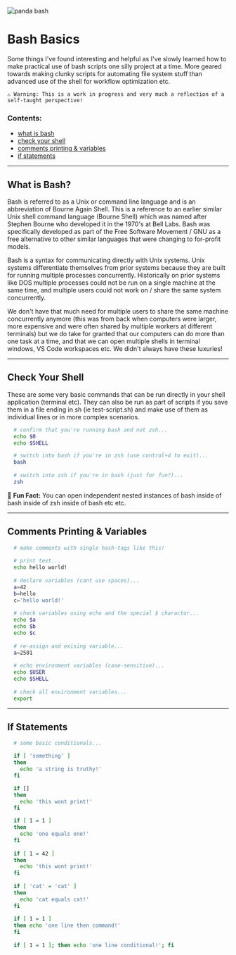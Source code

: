 ![panda bash](https://media.tenor.com/images/ea183b7108f1ca7b4788aea8b3d7a57b/tenor.gif)

# Bash Basics

Some things I've found interesting and helpful as I've slowly learned how to make practical use of bash scripts one silly project at a time. More geared towards making clunky scripts for automating file system stuff than advanced use of the shell for workflow optimization etc.

```
⚠️ Warning: This is a work in progress and very much a reflection of a self-taught perspective!
```

### Contents:
* [what is bash](#what-is-bash)
* [check your shell](#check-your-shell)
* [comments printing & variables](#comments-printing--variables)
* [if statements](#if-statements)

---

## What is Bash?

Bash is referred to as a Unix or command line language and is an abbreviation of Bourne Again Shell. This is a reference to an earlier similar Unix shell command language (Bourne Shell) which was named after Stephen Bourne who developed it in the 1970's at Bell Labs. Bash was specifically developed as part of the Free Software Movement / GNU as a free alternative to other similar languages that were changing to for-profit models.

Bash is a syntax for communicating directly with Unix systems. Unix systems differentiate themselves from prior systems because they are built for running multiple processes concurrently. Historically on prior systems like DOS multiple processes could not be run on a single machine at the same time, and multiple users could not work on / share the same system concurrently. 

We don't have that much need for multiple users to share the same machine concurrently anymore (this was from back when computers were larger, more expensive and were often shared by multiple workers at different terminals) but we do take for granted that our computers can do more than one task at a time, and that we can open multiple shells in terminal windows, VS Code workspaces etc. We didn't always have these luxuries!

---

## Check Your Shell

These are some very basic commands that can be run directly in your shell application (terminal etc). They can also be run as part of scripts if you save them in a file ending in sh (ie test-script.sh) and make use of them as individual lines or in more complex scenarios.

```bash
  # confirm that you're running bash and not zsh...
  echo $0
  echo $SHELL

  # switch into bash if you're in zsh (use control+d to exit)...
  bash
  
  # switch into zsh if you're in bash (just for fun?)...
  zsh
```

📌 **Fun Fact:** You can open independent nested instances of bash inside of bash inside of zsh inside of bash etc etc.

---

## Comments Printing & Variables
```bash
  # make comments with single hash-tags like this!
  
  # print text...
  echo hello world!
  
  # declare variables (cant use spaces)...
  a=42
  b=hello
  c='hello world!'
  
  # check variables using echo and the special $ charactor...
  echo $a
  echo $b
  echo $c
  
  # re-assign and exising variable...
  a=2501
  
  # echo environment variables (case-sensitive)...
  echo $USER
  echo $SHELL
  
  # check all environment variables...
  export
```

---

## If Statements
```bash
  # some basic conditionals...

  if [ 'something' ]
  then
    echo 'a string is truthy!'
  fi

  if []
  then
    echo 'this wont print!'
  fi

  if [ 1 = 1 ]
  then
    echo 'one equals one!'
  fi
  
  if [ 1 = 42 ]
  then
    echo 'this wont print!'
  fi
  
  if [ 'cat' = 'cat' ]
  then
    echo 'cat equals cat!'
  fi
  
  if [ 1 = 1 ]
  then echo 'one line then command!'
  fi
  
  if [ 1 = 1 ]; then echo 'one line conditional!'; fi

```

